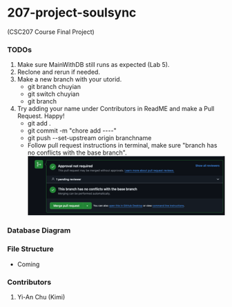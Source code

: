 # 207-project-soulsync
(CSC207 Course Final Project)


### TODOs
1. Make sure MainWithDB still runs as expected (Lab 5). 
2. Reclone and rerun if needed. 
3. Make a new branch with your utorid. 
   - git branch chuyian
   - git switch chuyian
   - git branch
4. Try adding your name under Contributors in ReadME and make a Pull Request. Happy!
   - git add .
   - git commit -m "chore add ----"
   - git push --set-upstream origin branchname 
   - Follow pull request instructions in terminal, make sure "branch has no conflicts with the base branch".
   ![img.png](img.png)
   
### Database Diagram

### File Structure
   - Coming

### Contributors
1. Yi-An Chu (Kimi)